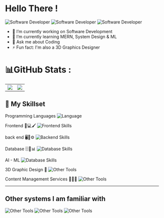 <h1>Hello There !</h1>

![Software Developer](https://img.shields.io/badge/-Android%20App%20Dev-E34F26?style=for-the-badge&logo=html5&logoColor=white)    ![Software Developer](https://img.shields.io/badge/-Full%20Stack%20Software%20Developer-E34F26?style=for-the-badge&logo=html5&logoColor=white)  ![Software Developer](https://img.shields.io/badge/-3D%20Graphics%20Designer-E34F26?style=for-the-badge&logo=html5&logoColor=white)  

- 🔭 I’m currently working on Software Development
- 🌱 I’m currently learning MERN, System Design & ML
- 💬 Ask me about Coding
- ⚡ Fun fact: I'm also a 3D Graphics Designer



# 📊GitHub Stats :
<table align="center">
<tr>
<td><img src="https://github-readme-stats.vercel.app/api?username=FireStackDev&theme=dark&hide_border=false&include_all_commits=true&count_private=true" />
</td>
<td>

 <img src="https://nirzak-streak-stats.vercel.app/?user=FireStackDev&theme=dark&hide_border=false"/>

</td>
</tr>
</table>


## 🚀 My Skillset

Programming Languages ![Language](https://skillicons.dev/icons?i=java,python,c,cpp,kotlin,php,bash,dart) 

Frontend 🎨💻🖌️  ![Frontend Skills](https://skillicons.dev/icons?i=html,css,js,bootstrap,tailwind,jquery,flutter,react)

back end 🖥️🔧⚙️ ![Backend Skills](https://skillicons.dev/icons?i=django,php,nodejs,express,next,js,kotlin,googlecloud,flask)

Database 🗄️💾📊 ![Database Skills](https://skillicons.dev/icons?i=mysql,postgres,mongodb,sqlite,firebase)

AI - ML ![Database Skills](https://skillicons.dev/icons?i=sklearn)

3D Graphic Design 🍩 ![Other Tools](https://skillicons.dev/icons?i=blender,photoshop,pr)

Content Management Services 📝📑🌐  ![Other Tools](https://skillicons.dev/icons?i=wordpress,strapi)


---
## Other systems I am familiar with
![Other Tools](https://skillicons.dev/icons?i=ubuntu,kali,debian,linux,windows)
![Other Tools](https://skillicons.dev/icons?i=vscode,pycharm,idea,androidstudio,eclipse)
![Other Tools](https://skillicons.dev/icons?i=discord,docker,git,github,netlify,postman,vercel)
